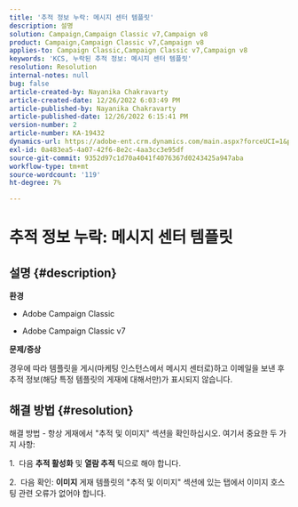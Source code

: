 ```yaml
---
title: '추적 정보 누락: 메시지 센터 템플릿'
description: 설명
solution: Campaign,Campaign Classic v7,Campaign v8
product: Campaign,Campaign Classic v7,Campaign v8
applies-to: Campaign Classic,Campaign Classic v7,Campaign v8
keywords: 'KCS, 누락된 추적 정보: 메시지 센터 템플릿'
resolution: Resolution
internal-notes: null
bug: false
article-created-by: Nayanika Chakravarty
article-created-date: 12/26/2022 6:03:49 PM
article-published-by: Nayanika Chakravarty
article-published-date: 12/26/2022 6:15:41 PM
version-number: 2
article-number: KA-19432
dynamics-url: https://adobe-ent.crm.dynamics.com/main.aspx?forceUCI=1&pagetype=entityrecord&etn=knowledgearticle&id=bfc5e9a0-4785-ed11-81ac-6045bd006b4b
exl-id: 0a483ea5-4a07-42f6-8e2c-4aa3cc3e95df
source-git-commit: 9352d97c1d70a4041f4076367d0243425a947aba
workflow-type: tm+mt
source-wordcount: '119'
ht-degree: 7%

---
```


# 추적 정보 누락: 메시지 센터 템플릿

## 설명 {#description}


<b>환경</b>

- Adobe Campaign Classic

- Adobe Campaign Classic v7

<b>문제/증상</b>

경우에 따라 템플릿을 게시(마케팅 인스턴스에서 메시지 센터로)하고 이메일을 보낸 후 추적 정보(해당 특정 템플릿의 게재에 대해서만)가 표시되지 않습니다.


## 해결 방법 {#resolution}


해결 방법 - 항상 게재에서 &quot;추적 및 이미지&quot; 섹션을 확인하십시오. 여기서 중요한 두 가지 사항:

1.  다음 <b>추적 활성화</b> 및 <b>열람 추적</b> 틱으로 해야 합니다.

2.  다음 확인: <b>이미지</b> 게재 템플릿의 &quot;추적 및 이미지&quot; 섹션에 있는 탭에서 이미지 호스팅 관련 오류가 없어야 합니다.
